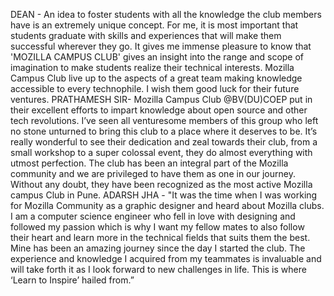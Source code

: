 DEAN -
An idea to foster students with all the knowledge the club members have is an extremely unique concept. For me, it is most important that students graduate with skills and experiences that will make them successful wherever they go. It gives me immense pleasure to know that 'MOZILLA CAMPUS CLUB' gives an insight into the range and scope of imagination to make students realize their technical interests. Mozilla Campus Club live up to the aspects of a great team making knowledge accessible to every technophile. I wish them good luck for their future ventures.
PRATHAMESH SIR-
Mozilla Campus Club @BV(DU)COEP put in their excellent efforts to impart knowledge about open source and other tech revolutions. I’ve seen all venturesome members of this group who left no stone unturned to bring this club to a place where it deserves to be. It’s really wonderful to see their dedication and zeal towards their club, from a small workshop to a super colossal event, they do almost everything with utmost perfection. The club has been an integral part of the Mozilla community and we are privileged to have them as one in our journey. Without any doubt, they have been recognized as the most active Mozilla campus Club in Pune.
ADARSH JHA - 
"It was the time when I was working for Mozilla Community as a graphic designer and heard about Mozilla clubs. I am a computer science engineer who fell in love with designing and followed my passion which is why I want my fellow mates to also follow their heart and learn more in the technical fields that suits them the best. Mine has been an amazing journey since the day I started the club. The experience and knowledge I acquired from my teammates is invaluable and will take forth it as I look forward to new challenges in life. This is where ‘Learn to Inspire’ hailed from.”

